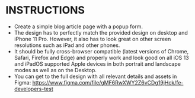 # INSTRUCTIONS
* Create a simple blog article page with a popup form.
* The design has to perfectly match the provided design on desktop and iPhone 11 Pro. However, it also has to look great on other screen resolutions such as iPad and other phones. 
* It should be fully cross-browser compatible (latest versions of Chrome, Safari, Firefox and Edge) and properly work and look good on all iOS 13 and iPadOS supported Apple devices in both portrait and landscape modes as well as on the Desktop.
* You can get to the full design with all relevant details and assets in Figma: https://www.figma.com/file/gMF6RwXWY2Z6vCDg19jHck/fe-developers-test
